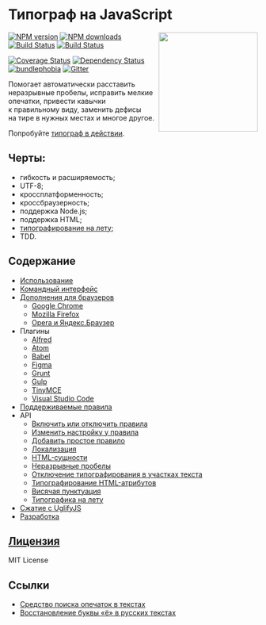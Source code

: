 Типограф на JavaScript
======================
<img align="right" width="200" src="https://avatars0.githubusercontent.com/u/10176019" />

[![NPM version](https://img.shields.io/npm/v/typograf.svg?style=flat)](https://www.npmjs.com/package/typograf)
[![NPM downloads](https://img.shields.io/npm/dm/typograf.svg?style=flat)](https://www.npmjs.com/package/typograf)
[![Build Status](https://img.shields.io/travis/typograf/typograf.svg?style=flat)](https://travis-ci.org/typograf/typograf)
[![Build Status](https://img.shields.io/appveyor/ci/hcodes/typograf/dev.svg?style=flat)](https://ci.appveyor.com/project/hcodes/typograf)

[![Coverage Status](https://img.shields.io/coveralls/typograf/typograf.svg?style=flat)](https://coveralls.io/r/typograf/typograf)
[![Dependency Status](https://img.shields.io/david/typograf/typograf.svg?style=flat)](https://david-dm.org/typograf/typograf)
[![bundlephobia](https://badgen.net/bundlephobia/minzip/typograf)](https://bundlephobia.com/result?p=typograf)
[![Gitter](https://badges.gitter.im/typograf/community.svg)](https://gitter.im/typograf/community?utm_source=badge&utm_medium=badge&utm_campaign=pr-badge)


Помогает автоматически расставить неразрывные пробелы, исправить мелкие опечатки, привести кавычки к правильному виду, заменить дефисы на тире в нужных местах и многое другое.

Попробуйте [типограф в действии](https://typograf.github.io).

## Черты:
 + гибкость и расширяемость;
 + UTF-8;
 + кроссплатформенность;
 + кроссбраузерность;
 + поддержка Node.js;
 + поддержка HTML;
 + [типографирование на лету](https://github.com/typograf/jquery-typograf);
 + TDD.

## Содержание
- [Использование](./docs/using.md)
- [Командный интерфейс](https://github.com/typograf/typograf-cli)
- [Дополнения для браузеров](https://github.com/red-typography/red-typography-webextension/)
  - [Google Chrome](https://chrome.google.com/webstore/detail/red-typography/dgmmkhdeghobfcedlnmgbncknnfjhnmo)
  - [Mozilla Firefox](https://addons.mozilla.org/ru/firefox/addon/typografy/)
  - [Opera и Яндекс.Браузер](https://addons.opera.com/ru/extensions/details/red-typography/)
- Плагины
  - [Alfred](https://github.com/vandesign/alfred-detoxit)
  - [Atom](https://atom.io/packages/red-typography)
  - [Babel](https://github.com/vrizo/babel-plugin-transform-typograf)
  - [Figma](https://github.com/golmakov/figma-typograf-plugin)
  - [Grunt](https://github.com/typograf/grunt-typograf)
  - [Gulp](https://github.com/typograf/gulp-typograf)
  - [TinyMCE](https://habrahabr.ru/post/266337/)
  - [Visual Studio Code](https://marketplace.visualstudio.com/items?itemName=rusnasonov.vscode-typograf)
- [Поддерживаемые правила](./docs/RULES.ru.md)
- API
  - [Включить или отключить правила](./docs/api_rules.md)
  - [Изменить настройку у правила](./docs/api_rules.md)
  - [Добавить простое правило](./docs/api_rules.md)
  - [Локализация](./docs/api_localization.md)
  - [HTML-сущности](./docs/api_entities.md)
  - [Неразрывные пробелы](./docs/api_nbsp.md)
  - [Отключение типографирования в участках текста](./docs/api_parts.md)
  - [Типографирование HTML-атрибутов](./docs/api_attrs.md)
  - [Висячая пунктуация](./docs/api_optalign.md)
  - [Типографика на лету](./docs/api_fly.md)
- [Сжатие с UglifyJS](./docs/uglifyjs.md)
- [Разработка](./docs/development.md)

## [Лицензия](./LICENSE.md)
MIT License

## Ссылки
+ [Средство поиска опечаток в текстах](https://github.com/hcodes/yaspeller)
+ [Восстановление буквы «ё» в русских текстах](https://github.com/hcodes/eyo)
